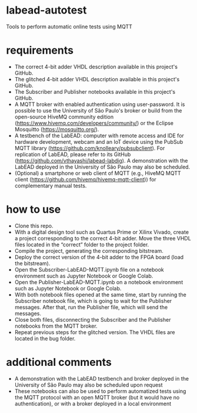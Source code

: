 # labead-autotest
Tools to perform automatic online tests using MQTT

# requirements

- The correct 4-bit adder VHDL description available in this project's GitHub.
- The glitched 4-bit adder VHDL description available in this project's GitHub.
- The Subscriber and Publisher notebooks available in this project's GitHub.
- A MQTT broker with enabled authentication using user-password. It is possible to use the University of São Paulo's broker or build from the open-source HiveMQ community edition (https://www.hivemq.com/developers/community/) or the Eclipse Mosquitto (https://mosquitto.org/).
- A testbench of the LabEAD: computer with remote access and IDE for hardware development, webcam and an IoT device using the PubSub MQTT library (https://github.com/knolleary/pubsubclient). For replication of LabEAD, please refer to its GitHub (https://github.com/vthayashi/labead-labdig). A demonstration with the LabEAD deployed in the University of São Paulo may also be scheduled.
- (Optional) a smartphone or web client of MQTT (e.g., HiveMQ MQTT client (https://github.com/hivemq/hivemq-mqtt-client)) for complementary manual tests.

# how to use

- Clone this repo.
- With a digital design tool such as Quartus Prime or Xilinx Vivado, create a project corresponding to the correct 4-bit adder. Move the three VHDL files located in the “correct” folder to the project folder.
- Compile the project, generating the corresponding bitstream.
- Deploy the correct version of the 4-bit adder to the FPGA board (load the bitstream).
- Open the Subscriber-LabEAD-MQTT.ipynb file on a notebook environment such as Jupyter Notebook or Google Colab.
- Open the Publisher-LabEAD-MQTT.ipynb on a notebook environment such as Jupyter Notebook or Google Colab.
- With both notebook files opened at the same time, start by running the Subscriber notebook file, which is going to wait for the Publisher messages. After that, run the Publisher file, which will send the messages.
- Close both files, disconnecting the Subscriber and the Publisher notebooks from the MQTT broker.
- Repeat previous steps for the glitched version. The VHDL files are located in the bug folder.

# additional comments

- A demonstration with the LabEAD testbench and broker deployed in the University of São Paulo may also be scheduled upon request
- These notebooks can also be used to perform automatized tests using the MQTT protocol with an open MQTT broker (but it would have no authentication), or with a broker deployed in a local environment 
